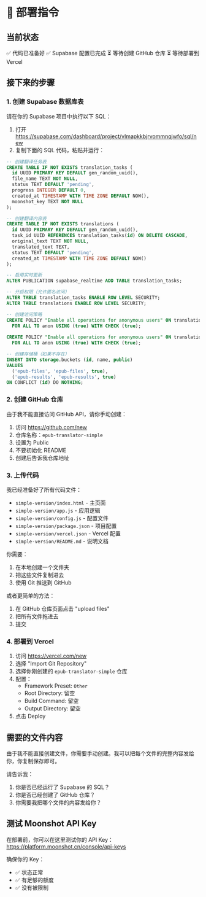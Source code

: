 # 🚀 部署指令

## 当前状态

✅ 代码已准备好
✅ Supabase 配置已完成
⏳ 等待创建 GitHub 仓库
⏳ 等待部署到 Vercel

## 接下来的步骤

### 1. 创建 Supabase 数据库表

请在你的 Supabase 项目中执行以下 SQL：

1. 打开 https://supabase.com/dashboard/project/vlmapkkbjrvommnqjwfo/sql/new
2. 复制下面的 SQL 代码，粘贴并运行：

```sql
-- 创建翻译任务表
CREATE TABLE IF NOT EXISTS translation_tasks (
  id UUID PRIMARY KEY DEFAULT gen_random_uuid(),
  file_name TEXT NOT NULL,
  status TEXT DEFAULT 'pending',
  progress INTEGER DEFAULT 0,
  created_at TIMESTAMP WITH TIME ZONE DEFAULT NOW(),
  moonshot_key TEXT NOT NULL
);

-- 创建翻译内容表
CREATE TABLE IF NOT EXISTS translations (
  id UUID PRIMARY KEY DEFAULT gen_random_uuid(),
  task_id UUID REFERENCES translation_tasks(id) ON DELETE CASCADE,
  original_text TEXT NOT NULL,
  translated_text TEXT,
  status TEXT DEFAULT 'pending',
  created_at TIMESTAMP WITH TIME ZONE DEFAULT NOW()
);

-- 启用实时更新
ALTER PUBLICATION supabase_realtime ADD TABLE translation_tasks;

-- 开启权限（允许匿名访问）
ALTER TABLE translation_tasks ENABLE ROW LEVEL SECURITY;
ALTER TABLE translations ENABLE ROW LEVEL SECURITY;

-- 创建访问策略
CREATE POLICY "Enable all operations for anonymous users" ON translation_tasks
  FOR ALL TO anon USING (true) WITH CHECK (true);
  
CREATE POLICY "Enable all operations for anonymous users" ON translations
  FOR ALL TO anon USING (true) WITH CHECK (true);

-- 创建存储桶（如果不存在）
INSERT INTO storage.buckets (id, name, public)
VALUES 
  ('epub-files', 'epub-files', true),
  ('epub-results', 'epub-results', true)
ON CONFLICT (id) DO NOTHING;
```

### 2. 创建 GitHub 仓库

由于我不能直接访问 GitHub API，请你手动创建：

1. 访问 https://github.com/new
2. 仓库名称：`epub-translator-simple`
3. 设置为 Public
4. 不要初始化 README
5. 创建后告诉我仓库地址

### 3. 上传代码

我已经准备好了所有代码文件：
- `simple-version/index.html` - 主页面
- `simple-version/app.js` - 应用逻辑
- `simple-version/config.js` - 配置文件
- `simple-version/package.json` - 项目配置
- `simple-version/vercel.json` - Vercel 配置
- `simple-version/README.md` - 说明文档

你需要：
1. 在本地创建一个文件夹
2. 把这些文件复制进去
3. 使用 Git 推送到 GitHub

或者更简单的方法：
1. 在 GitHub 仓库页面点击 "upload files"
2. 把所有文件拖进去
3. 提交

### 4. 部署到 Vercel

1. 访问 https://vercel.com/new
2. 选择 "Import Git Repository"
3. 选择你刚创建的 `epub-translator-simple` 仓库
4. 配置：
   - Framework Preset: `Other`
   - Root Directory: 留空
   - Build Command: 留空
   - Output Directory: 留空
5. 点击 Deploy

## 需要的文件内容

由于我不能直接创建文件，你需要手动创建。我可以把每个文件的完整内容发给你，你复制保存即可。

请告诉我：
1. 你是否已经运行了 Supabase 的 SQL？
2. 你是否已经创建了 GitHub 仓库？
3. 你需要我把哪个文件的内容发给你？

## 测试 Moonshot API Key

在部署前，你可以在这里测试你的 API Key：
https://platform.moonshot.cn/console/api-keys

确保你的 Key：
- ✅ 状态正常
- ✅ 有足够的额度
- ✅ 没有被限制